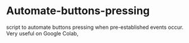 # Automate-buttons-pressing
script to automate buttons pressing when pre-established events occur. Very useful on Google Colab,
